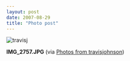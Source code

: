 ```yaml
---
layout: post
date: 2007-08-29
title: "Photo post"
---
```

![travisj](/images/cb9257c9ab8a242efdcd24e476995353423ecd75c51b859dc06221aded73712b.jpg)

<b>IMG_2757.JPG</b> (via <a href="http://www.flickr.com/photos/travisjohnson/1262182343/">Photos from travisjohnson</a>)